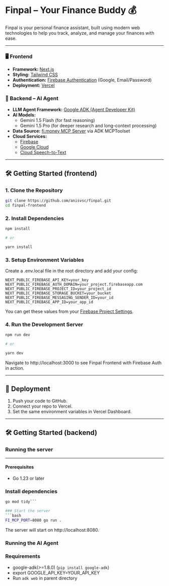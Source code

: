 # Finpal – Your Finance Buddy 💰

Finpal is your personal finance assistant, built using modern web technologies to help you track, analyze, and manage your finances with ease.

---

### 🖥 Frontend
- **Framework:** [Next.js](https://nextjs.org/)
- **Styling:** [Tailwind CSS](https://tailwindcss.com/)
- **Authentication:** [Firebase Authentication](https://firebase.google.com/docs/auth) (Google, Email/Password)
- **Deployment:** [Vercel](https://vercel.com)

### 🧠 Backend – AI Agent
- **LLM Agent Framework:** [Google ADK (Agent Developer Kit)](https://ai.google.dev/)
- **AI Models:** 
  - Gemini 1.5 Flash (for fast reasoning)
  - Gemini 1.5 Pro (for deeper research and long-context processing)
- **Data Source:** [fi.money MCP Server](https://fi.money) via ADK MCPToolset
- **Cloud Services:**
  - [Firebase](https://firebase.google.com/)
  - [Google Cloud](https://cloud.google.com/)
  - [Cloud Speech-to-Text](https://cloud.google.com/speech-to-text)

---

## 🛠️ Getting Started (frontend)

### 1. Clone the Repository

```bash
git clone https://github.com/anisvsc/finpal.git
cd finpal-frontend
```

### 2. Install Dependencies
```bash
npm install

# or

yarn install
```

### 3. Setup Environment Variables
Create a .env.local file in the root directory and add your config:
```env
NEXT_PUBLIC_FIREBASE_API_KEY=your_key
NEXT_PUBLIC_FIREBASE_AUTH_DOMAIN=your_project.firebaseapp.com
NEXT_PUBLIC_FIREBASE_PROJECT_ID=your_project_id
NEXT_PUBLIC_FIREBASE_STORAGE_BUCKET=your_bucket
NEXT_PUBLIC_FIREBASE_MESSAGING_SENDER_ID=your_id
NEXT_PUBLIC_FIREBASE_APP_ID=your_app_id
```
You can get these values from your [Firebase Project Settings](https://console.firebase.google.com/).

### 4. Run the Development Server
```bash
npm run dev

# or

yarn dev
```

Navigate to http://localhost:3000 to see Finpal Frontend with Firebase Auth in action.

---

## 🚀 Deployment

1. Push your code to GitHub.
2. Connect your repo to Vercel.
3. Set the same environment variables in Vercel Dashboard.

---

## 🛠️ Getting Started (backend)

### Running the server
---
#### Prerequisites
- Go 1.23 or later

### Install dependencies
```bash
go mod tidy```

### Start the server
```bash
FI_MCP_PORT=8080 go run .
```
The server will start on http://localhost:8080.

### Running the AI Agent
### Requirements
- google-adk(>=1.8.0) (`pip install google-adk`)
- export GOOGLE_API_KEY=YOUR_API_KEY
- Run `adk web` in parent directory